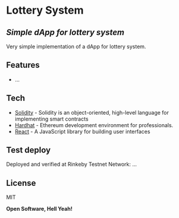 # Lottery System 
## _Simple dApp for lottery system_

Very simple implementation of a dApp for lottery system.

## Features

- ...


## Tech

- [Solidity](https://docs.soliditylang.org/en/v0.8.7/) - Solidity is an object-oriented, high-level language for implementing smart contracts
- [Hardhat](https://hardhat.org/) - Ethereum development environment for professionals.
- [React](https://reactjs.org/) - A JavaScript library for building user interfaces



## Test deploy

Deployed and verified at Rinkeby Testnet Network: ...


## License

MIT

**Open Software, Hell Yeah!**
